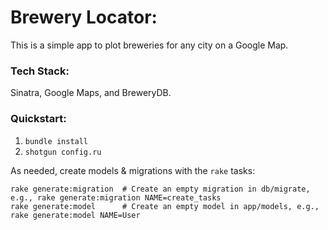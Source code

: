 # Brewery Locator:
This is a simple app to plot breweries for any city on a Google Map.

### Tech Stack:
Sinatra, Google Maps, and BreweryDB.


### Quickstart:

1.  `bundle install`
2.  `shotgun config.ru`

As needed, create models & migrations with the `rake` tasks:

```
rake generate:migration  # Create an empty migration in db/migrate, e.g., rake generate:migration NAME=create_tasks
rake generate:model      # Create an empty model in app/models, e.g., rake generate:model NAME=User
```
